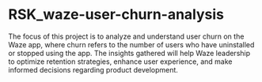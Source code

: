 # RSK_waze-user-churn-analysis
The focus of this project is to analyze and understand user churn on the Waze app, where churn refers to the number of users who have uninstalled or stopped using the app. The insights gathered will help Waze leadership to optimize retention strategies, enhance user experience, and make informed decisions regarding product development.
